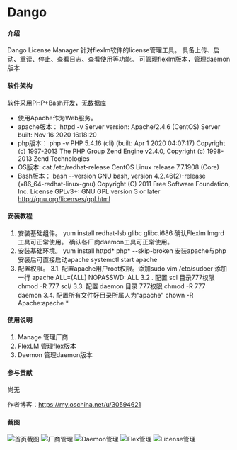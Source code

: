 # Dango

#### 介绍
Dango License Manager
针对flexlm软件的license管理工具。
具备上传、启动、重读、停止、查看日志、查看使用等功能。
可管理flexlm版本，管理daemon版本

#### 软件架构
软件采用PHP+Bash开发，无数据库
- 使用Apache作为Web服务。
- apache版本：
httpd -v
Server version: Apache/2.4.6 (CentOS)
Server built:   Nov 16 2020 16:18:20
- php版本：
php -v
PHP 5.4.16 (cli) (built: Apr  1 2020 04:07:17) 
Copyright (c) 1997-2013 The PHP Group
Zend Engine v2.4.0, Copyright (c) 1998-2013 Zend Technologies
- OS版本:
cat /etc/redhat-release 
CentOS Linux release 7.7.1908 (Core)
- Bash版本：
bash --version
GNU bash, version 4.2.46(2)-release (x86_64-redhat-linux-gnu)
Copyright (C) 2011 Free Software Foundation, Inc.
License GPLv3+: GNU GPL version 3 or later <http://gnu.org/licenses/gpl.html>


#### 安装教程

1.  安装基础组件。
 yum install redhat-lsb glibc glibc.i686
 确认Flexlm lmgrd工具可正常使用。
 确认各厂商daemon工具可正常使用。
2.  安装基础环境。
 yum install httpd* php* --skip-broken
 安装apache与php
 安装后可直接启动apache 
 systemctl start apache
3.  配置权限。
3.1. 配置apache用户root权限。添加sudo
     vim /etc/sudoer
     添加一行 apache  ALL=(ALL)       NOPASSWD: ALL
3.2 . 配置 scl 目录777权限 chmod -R 777 scl/
3.3. 配置 daemon 目录 777权限 chmod -R 777 daemon
3.4. 配置所有文件好目录所属人为“apache”  chown -R Apache:apache *


#### 使用说明

1.  Manage 管理厂商
2.  FlexLM 管理flex版本
3.  Daemon 管理daemon版本

#### 参与贡献

尚无


作者博客：https://my.oschina.net/u/30594621

#### 截图
![首页截图](https://images.gitee.com/uploads/images/2021/0910/114107_e405e02f_369762.png "index.png")
![厂商管理](https://images.gitee.com/uploads/images/2021/0910/114127_7396dc2c_369762.png "manage.png")
![Daemon管理](https://images.gitee.com/uploads/images/2021/0910/114143_c09fb93a_369762.png "daemon.png")
![Flex管理](https://images.gitee.com/uploads/images/2021/0910/114159_852aa14f_369762.png "flexlm.png")
![License管理](https://images.gitee.com/uploads/images/2021/0910/114214_18a03cb1_369762.png "company.png")